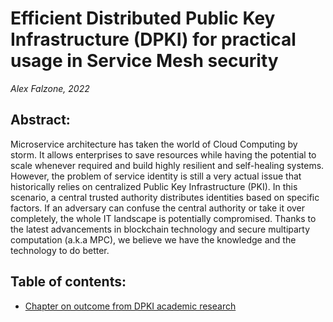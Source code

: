 # Efficient Distributed Public Key Infrastructure (DPKI) for practical usage in Service Mesh security

*Alex Falzone, 2022*

## Abstract:

Microservice architecture has taken the world of Cloud Computing by storm. It allows enterprises to save resources while having the potential to scale whenever required and build highly resilient and self-healing systems. However, the problem of service identity is still a very actual issue that historically relies on centralized Public Key Infrastructure (PKI).
In this scenario, a central trusted authority distributes identities based on specific factors. If an adversary can confuse the central authority or take it over completely, the whole IT landscape is potentially compromised. Thanks to the latest advancements in blockchain technology and secure multiparty computation (a.k.a MPC), we believe we have the knowledge and the technology to do better.


## Table of contents:

- [Chapter on outcome from DPKI academic research](./academic_research.md)



